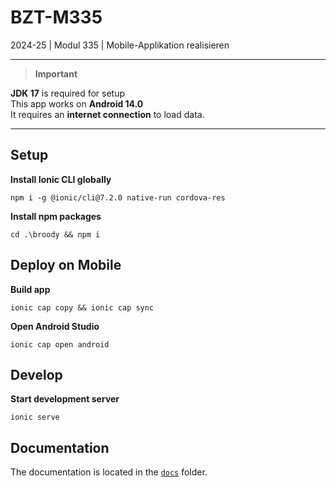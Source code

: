 # BZT-M335

2024-25 | Modul 335 | Mobile-Applikation realisieren

***
> **Important**

**JDK 17** is required for setup  
This app works on **Android 14.0**  
It requires an **internet connection** to load data.

***

## Setup

**Install Ionic CLI globally**

```shell
npm i -g @ionic/cli@7.2.0 native-run cordova-res
```

**Install npm packages**

```shell
cd .\broody && npm i
```

## Deploy on Mobile

**Build app**

```shell
ionic cap copy && ionic cap sync
```

**Open Android Studio**

```shell
ionic cap open android
```

## Develop

**Start development server**

```shell
ionic serve
```

## Documentation

The documentation is located in the [```docs```](./docs) folder.